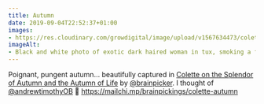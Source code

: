 ```yaml
---
title: Autumn
date: 2019-09-04T22:52:37+01:00
images: 
- https://res.cloudinary.com/growdigital/image/upload/v1567634473/colette.jpg
imageAlt: 
- Black and white photo of exotic dark haired woman in tux, smoking a fag
---
```


Poignant, pungent autumn… beautifully captured in [Colette on the Splendor of Autumn and the Autumn of Life](https://mailchi.mp/brainpickings/colette-autumn) by [@brainpicker](https://mobile.twitter.com/brainpicker). I thought of [@andrewtimothyOB](andrewtimothyOB) 🙂 <https://mailchi.mp/brainpickings/colette-autumn>
